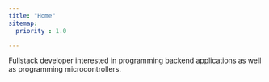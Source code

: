 ```yaml
---
title: "Home"
sitemap:
  priority : 1.0

---
```

Fullstack developer interested in programming backend applications as well as programming microcontrollers.
